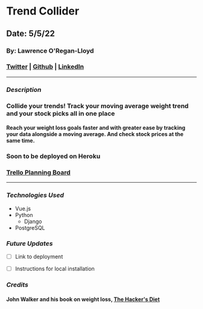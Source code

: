 # Trend Collider

## Date: 5/5/22

### By: Lawrence O'Regan-Lloyd

### [Twitter](https://twitter.com/Lawrence_OL) | [Github](https://github.com/LawrenceOL) | [LinkedIn](https://www.linkedin.com/in/lawrenceol/)


---

### **_Description_**

### Collide your trends! Track your moving average weight trend and your stock picks all in one place

#### Reach your weight loss goals faster and with greater ease by tracking your data alongside a moving average. And check stock prices at the same time.

### Soon to be deployed on Heroku

### [Trello Planning Board](https://trello.com/b/2Av2SPUI/trendsmash)

---



### **_Technologies Used_**

- Vue.js
- Python
  - Django 
- PostgreSQL



### **_Future Updates_**

- [ ] Link to deployment
- [ ] Instructions for local installation



### **_Credits_**

#### John Walker and his book on weight loss, [The Hacker's Diet](https://www.fourmilab.ch/hackdiet/)


